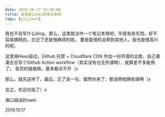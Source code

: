 ```yaml
---
date: 2019-10-17 23:30:00
title: 这里是iseki的笔记本呢
tags: [pin,text]
---
```


我也不会写什么blog，那么，这里就当作一个笔记本用吧，毕竟有些东西，好不容易搞明白，忘记了还是很麻烦的呢。
要是能借机会帮到其他人，我也是很高兴的呢。

这里用Hexo驱动，Github 托管 + Cloudflare CDN 外加一份开源的主题，自己凑凑合合写个Github Action workflow（其实没有也无所谓啊），就算差不多能用了。
首页的链接嘛，基本都点不开（x

那么，就先这样了，最后，忘了说一句，既然你来了，那说明咱俩有缘啊（x

总之，欢迎光临了）x

满口胡话的iseki

2019.10.17
